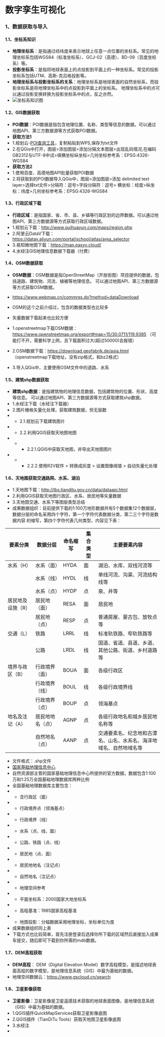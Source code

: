 # 数字孪生可视化
### 1、数据获取与导入
#### 1.1、坐标系知识
- **地理坐标系**：是指通过经纬度来表示地球上任意一点位置的坐标系。常见的地理坐标系包括WGS84（标准坐标系）、GCJ-02（高德）、BD-09（百度坐标系）等。
- **投影坐标系**：是指将地球表面上的点投影到平面上的一种坐标系。常见的投影坐标系包括UTM、高斯-克吕格投影等。
- **地理坐标系与投影坐标系的关系**：地理坐标系是地球表面的自然坐标系，而投影坐标系是将地理坐标系中的点投影到平面上的坐标系。
地理坐标系中的点可以通过投影变换转换为投影坐标系中的点，反之亦然。
- <img src="/web/dt01.jpg" alt="坐标系知识图">

#### 1.2、GIS数据获取
- **POI数据**：POI数据是指包含地理位置、名称、类型等信息的数据。可以通过地图API、第三方数据源等方式获取POI数据。
- **获取方法1**
- 1.规划云-[POI查询工具](http://www.guihuayun.com/poi/)，复制粘贴到WPS,保存为txt文件
- 2.在QGis中打开，图层>添加图层>添加分隔文本图层>出现乱码情况,在编码GB2312与UTF-8中试>填横坐标纵坐标>几何坐标参考系：EPSG:4326-WGS84
- **获取方法2**
- 1.使用百度、高德地图API批量获取POI数据
- 2.将获取到的POI数据导入QGis中，图层>添加图层>添加 delimited text layer>选择txt文件>分隔符：逗号>字段分隔符：逗号>
横坐标：经度>纵坐标：纬度>几何坐标参考系：EPSG:4326-WGS84

#### 1.3、行政区域下载
- **行政区域**：是指国家、省、市、县、乡镇等行政区划的边界数据。可以通过地图API、第三方数据源等方式获取行政区域数据。
- 1.规划云下载：http://www.guihuayun.com/maps/region.php
- 2.阿里云DataV下载：https://datav.aliyun.com/portal/school/atlas/area_selector
- 3.易知微地图下载：https://map.easyv.cloud/
- 4.水经注GIS地理信息数据下载器（付费）
#### 1.4、OSM数据获取
- **OSM数据**：OSM数据是指OpenStreetMap（开放街图）项目提供的数据，包括道路、建筑物、河流、植被等地理信息。
可以通过地图API、第三方数据源等方式获取OSM数据。
- https://www.webmap.cn/commres.do?method=dataDownload
- OSM的这个之前介绍过，包含的数据类型也比较多
- 矢量数据下载起来也比较方便

- 1.openstreetmap下载OSM数据：https://www.openstreetmap.org/export#map=15/30.0711/119.9385 
（可能打不开，需要科学上网，且下载面积过大(超过50000)会报错）
- 2.OSM数据下载：https://download.geofabrik.de/asia.html （openstreetmap下载地址，没有zip格式，和bz2格式）
- 3.导入QGis中，主要使用OSM文件中的道路、水系

#### 1.5、建筑shp数据获取
- **建筑shp数据**：是指建筑物的地理信息数据，包括建筑物的位置、形状、高度等信息。
可以通过地图API、第三方数据源等方式获取建筑shp数据。
- 1.水经注下载（水经注下载器）
- 2.图片栅格矢量化处理，获取建筑数据，但无层数
- - 2.1.规划云下载建筑图片
- - 2.2.利用QGIS获取天地图地图
- - - 2.2.1.QGIS中获取天地图，并导出天地图图片
- - - 2.2.2.使用R2V软件 > 转换成灰度 > 设置图像阈值 > 自动矢量化处理

#### 1.6、天地图获取交通路网、水系、湖泊
- 1.天地图下载：http://lbs.tianditu.gov.cn/data/dataapi.html
- 2.利用QGIS获取天地图行政区、水系、居民地等矢量数据
- 3.天地图交通、水系下等图层类型总结
- 成果数据组织：目前提供下载的1:100万地形数据共有5个数据集12个数据层，数据分层的命名采用四个字符，第一个字符代表数据分类，第二三个字符是数据内容
的缩写，第四个字符代表几何类型，内容见下表：

| 要素分类      | 数据分层     | 命名缩写 | 集合类型 | 主要要素内容                            |
|-----------|----------|------|------|-----------------------------------|
| 水系（H）     | 水系（面）    | HYDA | 面    | 湖泊、水库、双线河流等                       |
|           | 水系（线）    | HYDL | 线    | 单线河流、沟渠、河流结构线等                    |
|           | 水系（点）    | HYDP | 点    | 泉、井等                              |
| 居民地及设施（R） | 居民地（面）   | RESA | 面    | 居民地                               |
|           | 居民地（点）   | RESP | 点    | 普通房屋、蒙古包、放牧点等                     |
| 交通（L）     | 铁路       | LRRL | 线    | 标准轨铁路、窄轨铁路等                       |
|           | 公路       | LRDL | 线    | 国道、省道、县道、乡道、其他公路、街道、乡村道路等         |
| 境界与政区（B）  | 行政境界（面）  | BOUA | 面    | 各级行政区                             |
|           | 行政境界（线）  | BOUL | 线    | 各级行政境界线                           |
|           | 行政境界（点）  | BOUP | 点    | 领海基点                              |
| 地名及注记（A）  | 居民地地名（点） | AGNP | 点    | 各级行政地名和城乡居民地名称等                   |
|           | 自然地名（点）  | AANP | 点    | 交通要素名、纪念地和古潭名、山名、水系名、海泽地域名、自然地域名等 |
- 文件格式：.shp文件
- [国家基础地理信息中心](https://www.webmap.cn/commres.do?method=dataDownload)
- 自然资源部主管的国家基础地理信息中心所提供的官方数据，数据包含1:100万和1:25万全国基础地理数据库两种比例
- 全国基础地理数据库主要包含：
- - 含行政区（面）
- - 行政境界点（领海基点）
- - 行政境界（线）
- - 水系（点、线、面）
- - 公路、铁路（点、线）
- - 居民地（点、面）
- - 居民地地名（注记点）
- - 自然地名（注记点）
- - 地理空间参考
- - 平面坐标系：2000国家大地坐标系
- - 高程基准：1985国家高程基准
- - 地图投影：分幅数据采用地理坐标，坐标单位为度
- 成果数据组织同上表
- 下载方式也比较简单，首先注册登录后选择你所下载的区域然后直接加入成果车提交，随后即可下载到你所需的mdb数据。

#### 1.7、DEM高程获取
- **DEM高程**： DEM（Digital Elevation Model）数字高程模型，是描述地球表面高程的数字模型，是地理信息系统（GIS）中最为基础的数据。
- 地理空间数据云：https://www.gscloud.cn/search

#### 1.8、卫星影像获取
- **卫星影像**：卫星影像是卫星遥感技术获取的地球表面图像，是地理信息系统（GIS）中最为基础的数据。
- 1.QGIS插件QuickMapServices获取卫星影像底图
- 2.QGIS插件（TianDiTu Tools）获取天地图卫星影像底图
- 3.水经注
- 
